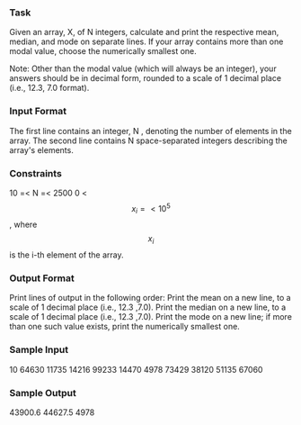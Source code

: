 ### Task
Given an array, X, of N integers, calculate and print the respective mean, median, and mode on separate lines.
If your array contains more than one modal value, choose the numerically smallest one.

Note: Other than the modal value (which will always be an integer), your answers should be in decimal form, rounded to a scale of 1 decimal place (i.e., 12.3, 7.0 format).

### Input Format
The first line contains an integer, N , denoting the number of elements in the array.
The second line contains N space-separated integers describing the array's elements.

### Constraints
10 =< N =< 2500
0 < $$x_{i} =< 10^{5}$$, where $$x_{i}$$ is the i-th element of the array.

### Output Format
Print  lines of output in the following order:
Print the mean on a new line, to a scale of 1 decimal place (i.e., 12.3 ,7.0).
Print the median on a new line, to a scale of 1 decimal place (i.e., 12.3 ,7.0).
Print the mode on a new line;
if more than one such value exists, print the numerically smallest one.

### Sample Input
10
64630 11735 14216 99233 14470 4978 73429 38120 51135 67060

### Sample Output
43900.6
44627.5
4978

